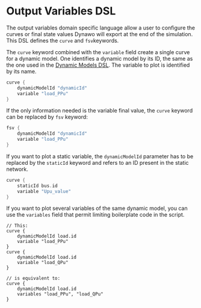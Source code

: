 # Output Variables DSL
The output variables domain specific language allow a user to configure the curves or final state values Dynawo will export at the end of the simulation.
This DSL defines the `curve` and `fsv`keywords.

The `curve` keyword combined with the `variable` field create a single curve for a dynamic model. One identifies a dynamic model by its ID, the same as the one used in the [Dynamic Models DSL](dynamic-models-dsl). The variable to plot is identified by its name.
```groovy
curve {
    dynamicModelId "dynamicId"
    variable "load_PPu"
}
```

If the only information needed is the variable final value, the `curve` keyword can be replaced by `fsv` keyword:
```groovy
fsv {
    dynamicModelId "dynamicId"
    variable "load_PPu"
}
```

If you want to plot a static variable, the `dynamicModelId` parameter has to be replaced by the `staticId` keyword and refers to an ID present in the static network.
```groovy
curve {
    staticId bus.id
    variable "Upu_value"
}
```

If you want to plot several variables of the same dynamic model, you can use the `variables` field that permit limiting boilerplate code in the script.
```
// This:
curve {
    dynamicModelId load.id
    variable "load_PPu"
}
curve {
    dynamicModelId load.id
    variable "load_QPu"
}

// is equivalent to:
curve {
    dynamicModelId load.id
    variables "load_PPu", "load_QPu"
}
```
